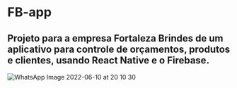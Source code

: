 # FB-app

## Projeto para a empresa Fortaleza Brindes de um aplicativo para controle de orçamentos, produtos e clientes, usando React Native e o Firebase.
![WhatsApp Image 2022-06-10 at 20 10 30](https://user-images.githubusercontent.com/56982114/173161368-1e68d660-5522-44c7-9a9d-4f5158e1f3ae.jpeg)
